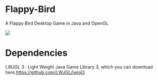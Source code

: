 # Flappy-Bird

A Flappy Bird Desktop Game in Java and OpenGL

<img src='https://media.giphy.com/media/8Su7DUdOGDWLLJjSVu/giphy.gif'/>

# Dependencies
LWJGL 3 : Light Weight Java Game Library 3, which you can download here.https://github.com/LWJGL/lwjgl3
